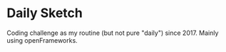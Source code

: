 # Daily Sketch
Coding challenge as my routine (but not pure "daily") since 2017.
Mainly using openFrameworks.

